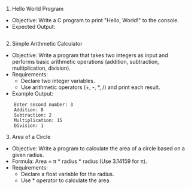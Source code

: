 1. Hello World Program
- Objective: Write a C program to print "Hello, World!" to the console.
- Expected Output: 
``` Hello, World! 
``` 
2. Simple Arithmetic Calculator
- Objective: Write a program that takes two integers as input and performs basic arithmetic operations (addition, subtraction, multiplication, division).
- Requirements:
    * Declare two integer variables.
    * Use arithmetic operators (+, -, *, /) and print each result.
- Example Output:
``` Enter first number: 5 
    Enter second number: 3 
    Addition: 8 
    Subtraction: 2 
    Multiplication: 15 
    Division: 1
```

3. Area of a Circle
- Objective: Write a program to calculate the area of a circle based on a given radius.
- Formula: Area = π * radius * radius (Use 3.14159 for π).
- Requirements:
    * Declare a float variable for the radius.
    * Use * operator to calculate the area.
